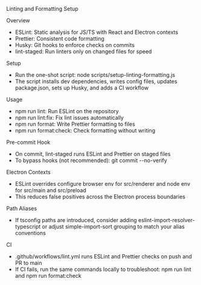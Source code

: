Linting and Formatting Setup

Overview
- ESLint: Static analysis for JS/TS with React and Electron contexts
- Prettier: Consistent code formatting
- Husky: Git hooks to enforce checks on commits
- lint-staged: Run linters only on changed files for speed

Setup
- Run the one-shot script: node scripts/setup-linting-formatting.js
- The script installs dev dependencies, writes config files, updates package.json, sets up Husky, and adds a CI workflow

Usage
- npm run lint: Run ESLint on the repository
- npm run lint:fix: Fix lint issues automatically
- npm run format: Write Prettier formatting to files
- npm run format:check: Check formatting without writing

Pre-commit Hook
- On commit, lint-staged runs ESLint and Prettier on staged files
- To bypass hooks (not recommended): git commit --no-verify

Electron Contexts
- ESLint overrides configure browser env for src/renderer and node env for src/main and src/preload
- This reduces false positives across the Electron process boundaries

Path Aliases
- If tsconfig paths are introduced, consider adding eslint-import-resolver-typescript or adjust simple-import-sort grouping to match your alias conventions

CI
- .github/workflows/lint.yml runs ESLint and Prettier checks on push and PR to main
- If CI fails, run the same commands locally to troubleshoot: npm run lint and npm run format:check
